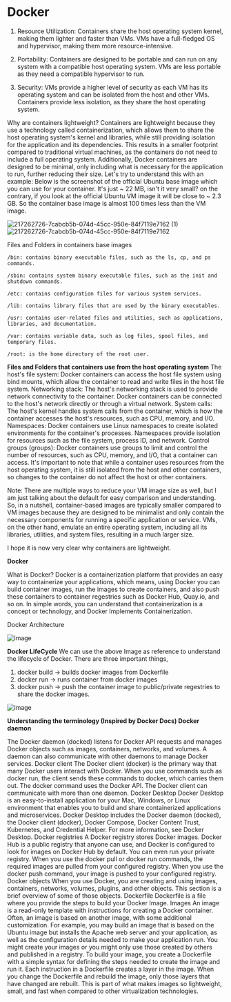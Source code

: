 # Docker
1. Resource Utilization: Containers share the host operating system kernel, making them lighter and faster than VMs. VMs have a full-fledged OS and hypervisor, making them more resource-intensive.

2. Portability: Containers are designed to be portable and can run on any system with a compatible host operating system. VMs are less portable as they need a compatible hypervisor to run.

3. Security: VMs provide a higher level of security as each VM has its operating system and can be isolated from the host and other VMs. Containers provide less isolation, as they share the host operating system.

   
Why are containers lightweight?
Containers are lightweight because they use a technology called containerization, which allows them to share the host operating system's kernel and libraries, while still providing isolation for the application and its dependencies. This results in a smaller footprint compared to traditional virtual machines, as the containers do not need to include a full operating system. Additionally, Docker containers are designed to be minimal, only including what is necessary for the application to run, further reducing their size.
Let's try to understand this with an example:
Below is the screenshot of the official Ubuntu base image which you can use for your container. It's just ~ 22 MB, isn't it very small? on the contrary, if you look at the official Ubuntu VM image it will be close to ~ 2.3 GB. So the container base image is almost 100 times less than the VM image.

![217262726-7cabcb5b-074d-45cc-950e-84f7119e7162 (1)](https://github.com/ganesh2001-11/Docker/assets/99542143/aaf8c0f6-2362-4567-ae77-16864c909e17)    ![217262726-7cabcb5b-074d-45cc-950e-84f7119e7162](https://github.com/ganesh2001-11/Docker/assets/99542143/c52f4a5a-2bad-4924-b7f0-bcda3f2df729)







Files and Folders in containers base images

    /bin: contains binary executable files, such as the ls, cp, and ps commands.

    /sbin: contains system binary executable files, such as the init and shutdown commands.

    /etc: contains configuration files for various system services.

    /lib: contains library files that are used by the binary executables.

    /usr: contains user-related files and utilities, such as applications, libraries, and documentation.

    /var: contains variable data, such as log files, spool files, and temporary files.

    /root: is the home directory of the root user.


**Files and Folders that containers use from the host operating system**
The host's file system: Docker containers can access the host file system using bind mounts, which allow the container to read and write files in the host file system.   Networking stack: The host's networking stack is used to provide network connectivity to the container. Docker containers can be connected to the host's network directly or through a virtual network. System calls: The host's kernel handles system calls from the container, which is how the container accesses the host's resources, such as CPU, memory, and I/O. Namespaces: Docker containers use Linux namespaces to create isolated environments for the container's processes. Namespaces provide isolation for resources such as the file system, process ID, and network. Control groups (groups): Docker containers use groups to limit and control the number of resources, such as CPU, memory, and I/O, that a container can access. It's important to note that while a container uses resources from the host operating system, it is still isolated from the host and other containers, so changes to the container do not affect the host or other containers.

	
Note: There are multiple ways to reduce your VM image size as well, but I am just talking about the default for easy comparison and understanding. So, in a nutshell, container-based images are typically smaller compared to VM images because they are designed to be minimalist and only contain the necessary components for running a specific application or service. VMs, on the other hand, emulate an entire operating system, including all its libraries, utilities, and system files, resulting in a much larger size.

I hope it is now very clear why containers are lightweight.


**Docker**


What is Docker?
Docker is a containerization platform that provides an easy way to containerize your applications, which means, using Docker you can build container images, run the images to create containers, and also push these containers to container regestries such as Docker Hub, Quay.io, and so on.
In simple words, you can understand that containerization is a concept or technology, and Docker Implements Containerization.

Docker Architecture


![image](https://github.com/ganesh2001-11/Docker/assets/99542143/6c2b3a6d-5352-4bce-b90e-d96208eeefb3)

**Docker LifeCycle**
We can use the above Image as reference to understand the lifecycle of Docker.
There are three important things,
1.	docker build -> builds docker images from Dockerfile
2.	docker run -> runs container from docker images
3.	docker push -> push the container image to public/private regestries to share the docker images.

   
![image](https://github.com/ganesh2001-11/Docker/assets/99542143/cca2ee12-af61-4f98-ab9c-6363eaab8e4b)


**Understanding the terminology (Inspired by Docker Docs)
Docker daemon**

The Docker daemon (docked) listens for Docker API requests and manages Docker objects such as images, containers, networks, and volumes. A daemon can also communicate with other daemons to manage Docker services.
Docker client
The Docker client (docker) is the primary way that many Docker users interact with Docker. When you use commands such as docker run, the client sends these commands to docker, which carries them out. The docker command uses the Docker API. The Docker client can communicate with more than one daemon.
Docker Desktop
Docker Desktop is an easy-to-install application for your Mac, Windows, or Linux environment that enables you to build and share containerized applications and microservices. Docker Desktop includes the Docker daemon (docked), the Docker client (docker), Docker Compose, Docker Content Trust, Kubernetes, and Credential Helper. For more information, see Docker Desktop.
Docker registries
A Docker registry stores Docker images. Docker Hub is a public registry that anyone can use, and Docker is configured to look for images on Docker Hub by default. You can even run your private registry.
When you use the docker pull or docker run commands, the required images are pulled from your configured registry. When you use the docker push command, your image is pushed to your configured registry. Docker objects
When you use Docker, you are creating and using images, containers, networks, volumes, plugins, and other objects. This section is a brief overview of some of those objects.
Dockerfile
Dockerfile is a file where you provide the steps to build your Docker Image.
Images
An image is a read-only template with instructions for creating a Docker container. Often, an image is based on another image, with some additional customization. For example, you may build an image that is based on the Ubuntu image but installs the Apache web server and your application, as well as the configuration details needed to make your application run.
You might create your images or you might only use those created by others and published in a registry. To build your image, you create a Dockerfile with a simple syntax for defining the steps needed to create the image and run it. Each instruction in a Dockerfile creates a layer in the image. When you change the Dockerfile and rebuild the image, only those layers that have changed are rebuilt. This is part of what makes images so lightweight, small, and fast when compared to other virtualization technologies.




